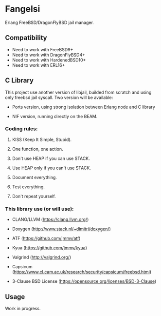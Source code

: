 # Fangelsi

Erlang FreeBSD/DragonFlyBSD jail manager. 

## Compatibility

 * Need to work with FreeBSD9+
 * Need to work with DragonFlyBSD4+
 * Need to work with HardenedBSD10+
 * Need to work with ERL16+

## C Library

This project use another version of libjail, builded from scratch and
using only freebsd jail syscall. Two version will be available:

 * Ports version, using strong isolation between Erlang node and C
   library
   
 * NIF version, running directly on the BEAM.

### Coding rules:

 1. KISS (Keep It Simple, Stupid).
 
 2. One function, one action.
 
 3. Don't use HEAP if you can use STACK.
 
 4. Use HEAP only if you can't use STACK.
 
 5. Document everything.
 
 6. Test everything.
 
 7. Don't repeat yourself.

### This library use (or will use):

 * CLANG/LLVM (https://clang.llvm.org/)
 
 * Doxygen (http://www.stack.nl/~dimitri/doxygen/)
 
 * ATF (https://github.com/jmmv/atf)
 
 * Kyua (https://github.com/jmmv/kyua)
 
 * Valgrind (http://valgrind.org/)
 
 * Capsicum (https://www.cl.cam.ac.uk/research/security/capsicum/freebsd.html)
 
 * 3-Clause BSD License (https://opensource.org/licenses/BSD-3-Clause)

## Usage

Work in progress.
